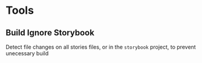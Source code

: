 # Tools

## Build Ignore Storybook

Detect file changes on all stories files, or in the `storybook` project, to prevent unecessary build
